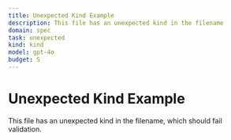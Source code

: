 ```yaml
---
title: Unexpected Kind Example
description: This file has an unexpected kind in the filename
domain: spec
task: unexpected
kind: kind
model: gpt-4o
budget: S
---
```


# Unexpected Kind Example

This file has an unexpected kind in the filename, which should fail validation.
